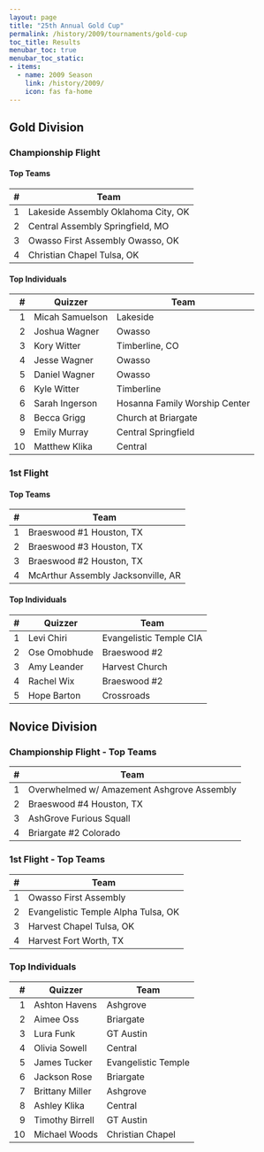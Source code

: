 ```yaml
---
layout: page
title: "25th Annual Gold Cup"
permalink: /history/2009/tournaments/gold-cup
toc_title: Results
menubar_toc: true
menubar_toc_static:
- items:
  - name: 2009 Season
    link: /history/2009/
    icon: fas fa-home
---
```


## Gold Division

### Championship Flight

#### Top Teams

|    # | Team                                |
| ---: | ----------------------------------- |
|    1 | Lakeside Assembly Oklahoma City, OK |
|    2 | Central Assembly Springfield, MO    |
|    3 | Owasso First Assembly Owasso, OK    |
|    4 | Christian Chapel Tulsa, OK          |

#### Top Individuals

|    # | Quizzer         | Team                          |
| ---: | --------------- | ----------------------------- |
|    1 | Micah Samuelson | Lakeside                      |
|    2 | Joshua Wagner   | Owasso                        |
|    3 | Kory Witter     | Timberline, CO                |
|    4 | Jesse Wagner    | Owasso                        |
|    5 | Daniel Wagner   | Owasso                        |
|    6 | Kyle Witter     | Timberline                    |
|    6 | Sarah Ingerson  | Hosanna Family Worship Center |
|    8 | Becca Grigg     | Church at Briargate           |
|    9 | Emily Murray    | Central Springfield           |
|   10 | Matthew Klika   | Central                       |

### 1st Flight

#### Top Teams

|    # | Team                               |
| ---: | ---------------------------------- |
|    1 | Braeswood #1 Houston, TX           |
|    2 | Braeswood #3 Houston, TX           |
|    3 | Braeswood #2 Houston, TX           |
|    4 | McArthur Assembly Jacksonville, AR |

#### Top Individuals

|    # | Quizzer      | Team                    |
| ---: | ------------ | ----------------------- |
|    1 | Levi Chiri   | Evangelistic Temple CIA |
|    2 | Ose Omobhude | Braeswood #2            |
|    3 | Amy Leander  | Harvest Church          |
|    4 | Rachel Wix   | Braeswood #2            |
|    5 | Hope Barton  | Crossroads              |

## Novice Division

### Championship Flight - Top Teams

|    # | Team                                       |
| ---: | ------------------------------------------ |
|    1 | Overwhelmed w/ Amazement Ashgrove Assembly |
|    2 | Braeswood #4 Houston, TX                   |
|    3 | AshGrove Furious Squall                    |
|    4 | Briargate #2 Colorado                      |

### 1st Flight - Top Teams

|    # | Team                                |
| ---: | ----------------------------------- |
|    1 | Owasso First Assembly               |
|    2 | Evangelistic Temple Alpha Tulsa, OK |
|    3 | Harvest Chapel Tulsa, OK            |
|    4 | Harvest Fort Worth, TX              |

### Top Individuals

|    # | Quizzer         | Team                |
| ---: | --------------- | ------------------- |
|    1 | Ashton Havens   | Ashgrove            |
|    2 | Aimee Oss       | Briargate           |
|    3 | Lura Funk       | GT Austin           |
|    4 | Olivia Sowell   | Central             |
|    5 | James Tucker    | Evangelistic Temple |
|    6 | Jackson Rose    | Briargate           |
|    7 | Brittany Miller | Ashgrove            |
|    8 | Ashley Klika    | Central             |
|    9 | Timothy Birrell | GT Austin           |
|   10 | Michael Woods   | Christian Chapel    |
